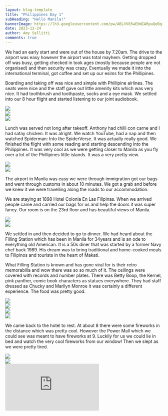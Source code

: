 ```yaml
---
layout: blog-template
title: "Philippines Day 1"
subHeading: "Hello Manila!"
bannerImage: https://lh3.googleusercontent.com/pw/ABLVV85wEbWIARpuQeBq-9HfMUY9KLdVymqpCuJskzkAV3fLxOZruacI8ewTk0Jc-TUm1cXOq7kMF21b99hWBEM4r1fFMCSg4LWOxY0VO8sW-V7T_M2hIfOU=w2400
date: 2023-12-24
author: Amy Sellitti
comments: true
---
```


We had an early start and were out of the house by 7.20am. The drive to the airport was easy however the airport was total mayhem. Getting dropped off was busy, getting checked in took ages (mostly because people are not organised) and then security was crazy. Eventually we made it into the international terminal, got coffee and set up our esims for the Phillipines.


Boarding and taking off was nice and simple with Phillipine airlines. The seats were nice and the staff gave out little amenity kits which was very nice. It had toothbrush and toothpaste, socks and a eye mask. We settled into our 8 hour flight and started listening to our joint audiobook. 

<div class="center-image"><img src="https://lh3.googleusercontent.com/pw/ABLVV85uvWmYxW4DnTq16MLHqzGNOqnliBhi1zc7ERtyfW1Kq54_kXdMtkgRprbJWJC2cAhK0J52mWFjrYKTYBRBUdmwkY65damOL-7dxwA6mETegX9t0vHT=w2400" /></div>
<div class="center-image"><img src="https://lh3.googleusercontent.com/pw/ABLVV84urJdJPpFnjNWSwIDmKk4-yV3CB51sK9KreAZoghb4wSEj7UbDrERmRmd3KHy0C6plfJGW_3aMgyp0RFkFIDpHe7BdO5GWfX5v5HHboguakpxqMkxl=w2400" /></div>
<div class="center-image"><img src="https://lh3.googleusercontent.com/pw/ABLVV87oVAn6IZt9zYuznS-JUGg5fLKJX0MC233AeEHL0RHNqNKbgzPgcYtW35PdR-j4FxpJynC7rCvsAQ8W70oNz-f8zDyKIRazwK5H3afgtBc0TkCFuaqD=w2400" /></div>

Lunch was served not long after takeoff. Anthony had chilli con carne and I had satay chicken. It was alright. We watch YouTube, had a nap and then watched Spiderman: Into the SpiderVerse. It was actually really good. We finished the flight with some reading and starting descending into the Philippines.  It was very cool as we were getting closer to Manila as you fly over a lot of the Phillipines little islands. It was a very pretty view.

<div class="center-image"><img src="https://lh3.googleusercontent.com/pw/ABLVV84E0Zt2ahSm7grxTF5SURjskVnOOeUhzh7b3xpBZGNFzSlHN59a8u1bnTgKD0ow8hbel3dHgW6coOq9yhkmw4nef2XksvGGFOgRGEHlp20DaCUJJjBE=w2400" /></div>
<div class="center-image"><img src="https://lh3.googleusercontent.com/pw/ABLVV85XJBww08sLB24YA5M9GndhK0ldoG8DDvAAU_9L1l9DOr3wW5GmViJPTnZLubpEcW434MUAEio2-3fofL61onfHS0rLaULdTa_PYP02akNy-IdQB2GO=w2400" /></div>
<div class="center-image"><img src="" /></div>
<div class="center-image"><img src="" /></div>


The airport in Manila was easy we were through immigration got our bags and went through customs in about 10 minutes. We got a grab and before we knew it we were travelling along the roads to our accommodation.

We are staying at 1898 Hotel Colonia En Las Filipinas. When we arrived people came and carried our bags for us and help the doors it was super fancy. Our room is on the 23rd floor and has beautiful views of Manila.

<div class="center-image"><img src="https://lh3.googleusercontent.com/pw/ABLVV85wEbWIARpuQeBq-9HfMUY9KLdVymqpCuJskzkAV3fLxOZruacI8ewTk0Jc-TUm1cXOq7kMF21b99hWBEM4r1fFMCSg4LWOxY0VO8sW-V7T_M2hIfOU=w2400" /></div>
<div class="center-image"><img src="https://lh3.googleusercontent.com/pw/ABLVV866u7867pUOx_ZePYgwkIWgXZmqVMu3vpcHuUTugHKea5-Va605HLAXFPbeTgpJ7L_k54TXRu0V3dU8HRj_i9frJoO8lTjvySsQ0KPay6gQmZeB7GPv=w2400" /></div>

We settled in and then decided to go to dinner. We had heard about the Filling Station which has been in Manila for 34years and is an ode to everything old American. It is a 50s diner that was started by a former Navy chef back 1989. His dream was to bring traditional and home-cooked meals to Filipinos and tourists in the heart of Makati.

What Filling Station is known and has gone viral for is their retro memorabilia and wow there was so so much of it.  The ceilings were covered with records and number plates. There was Betty Boop, the Kernel, pink panther, comic book characters as statues everywhere. They had staff dressed as Chucky and Marilyn Monroe it was certainly a different experience. The food was pretty good.

<div class="center-image"><img src="https://lh3.googleusercontent.com/pw/ABLVV87JJBHLnRAgr-3STkqu3VMRgTatq584NL36TcHv8u9zIqr7JVv6iOxNXx1rFmFpcW-ea0nLb_Jmms8ogJ840tqH9Vd-uOZYy-nZFIUMa-xWKYawtaJW=w2400" /></div>
<div class="center-image"><img src="https://lh3.googleusercontent.com/pw/ABLVV85000KnE9L06MwLxsC7qoqsjp1dLZty_HLkBKzqEEnTukzUDwCVU7Auwjy138eng8O54jTMEfndeKZGQrW7z3U7Gd7rDB0J1gUUeHh1EfkFE9JwoT3y=w2400" /></div>
<div class="center-image"><img src="https://lh3.googleusercontent.com/pw/ABLVV87glYpnwyza1mbZX6AMlcg0iE7MACXwzgoLcbiXOadlJ0d-z83ETV4e1zZ9MX2FTFLXeZefnADtuNz24z0BuWuEZvY1oHYe7Sx_9VEm06U0s83LF-kB=w2400" /></div>
<div class="center-image"><img src="https://lh3.googleusercontent.com/pw/ABLVV867Ir8lTa1wSg50WKsnOF6lm4tIXGp4pfu6uv2Zq5CfjoKgu6tqiphZQpk3gVnBDnx82YRNesjh2GyJtrHOV9KD9bKhy7R-CDuuHjc4Rt9rxtXFtrsP=w2400" /></div>
<div class="center-image"><img src="" /></div>
<div class="center-image"><img src="" /></div>

We came back to the hotel to rest. At about 8 there were some fireworks in the distance which was pretty cool. However the Power Mall which we could see was meant to have fireworks at 9. Luckily for us we could lie in bed and watch the very cool fireworks from our window! Then we slept as we were pretty tired. 

<div class="center-image"><img src="https://lh3.googleusercontent.com/pw/ABLVV8763KWwXWZe0omXmVgxNvmvKm4NGPi3ZX-ZSEH9Q0X2EkFl_zH3S4f2nUIJWVOPEiq8xyTenAdQO-JlPzAazAqWXmEPfACYlD3pejw0n-MhiCNrtfb4=w2400" /></div>
<div class="center-image"><img src="https://lh3.googleusercontent.com/pw/ABLVV87UBfQ-PdGtwKF3qPj8fYoxanyGrgQyfcfPBAvos2B1WL8oZ62sdl1kba-IX0sOd4_fr3gEQ6G5gTFvXU4S7BH6pZBzlstEJGqCjqC2Zzi68W3xHp01=w2400" /></div>
<div class="center-video"><iframe src="https://www.youtube.com/embed/PMbd4EfFCJY" frameborder="0" allowfullscreen></iframe></div>




